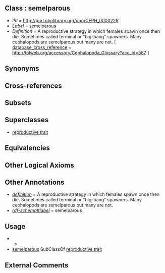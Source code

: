 
## Class : semelparous

 * *IRI* = http://purl.obolibrary.org/obo/CEPH_0000226
 * *Label* = semelparous
 * *Definition* = A reproductive strategy in which females spawn once then die. Sometimes called terminal or &quot;big-bang&quot; spawners. Many cephalopods are semelparous but many are not. [ [database_cross_reference](../../ef/oboInOwl#hasDbXref.md) = http://tolweb.org/accessory/Cephalopoda_Glossary?acc_id=587 ]

## Synonyms


## Cross-references


## Subsets


## Superclasses

 * [reproductive trait](../../CEPH/58/CEPH_0001058.md)

## Equivalencies


## Other Logical Axioms


## Other Annotations

 * *[definition](../../IAO/15/IAO_0000115.md)* = A reproductive strategy in which females spawn once then die. Sometimes called terminal or &quot;big-bang&quot; spawners. Many cephalopods are semelparous but many are not.
 * *[rdf-schema#label](../../el/rdf-schema#label.md)* = semelparous

## Usage

 * -
 * [semelparous](../../CEPH/26/CEPH_0000226.md) SubClassOf [reproductive trait](../../CEPH/58/CEPH_0001058.md)

## External Comments

